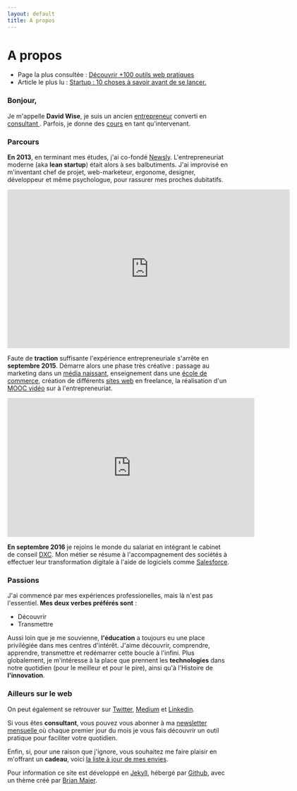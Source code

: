 ```yaml
---
layout: default
title: A propos
---
```


<div class="post">
	<h1 class="pageTitle">A propos</h1>

<ul>
      <li> Page la plus consultée : <a href="/outils">Découvrir +100 outils web pratiques</a></li>
      <li> Article le plus lu : <a href="https://medium.com/@dawise_/my-10-favorite-quotes-yet-3f8a4122336b"> Startup : 10 choses à savoir avant de se lancer.</a></li>
  </ul>

  <h3> Bonjour, </h3>
  <p> Je m'appelle <b>David Wise</b>, je suis un ancien <a href="/startups">entrepreneur</a> converti en <a href="https://www.dxc.technology/">consultant </a>. Parfois, je donne des <a href="/cours">cours</a> en tant qu'intervenant.</p> 

  <h3> Parcours</h3>
  <p> <b>En 2013</b>, en terminant mes études, j'ai co-fondé <a href="https://fr.petitsfrenchies.com/newsly-application-web-favoris-interview/">Newsly</a>. L'entrepreneuriat moderne (aka <b>lean startup</b>) était alors à ses balbutiments. J'ai improvisé en m'inventant chef de projet, web-marketeur, ergonome, designer, développeur et même psychologue, pour rassurer mes proches dubitatifs.</p> 

  <p><iframe src="https://player.vimeo.com/video/89918281" width="640" height="360" frameborder="0" webkitallowfullscreen mozallowfullscreen allowfullscreen></iframe></p>

  <p> Faute de <b>traction</b> suffisante l'expérience entrepreneuriale s'arrête en <b>septembre 2015</b>. Démarre alors une phase très créative : passage au marketing dans un <a href="https://www.brief.me/"> média naissant</a>, enseignement dans une <a href="http://www.emlv.fr/"> école de commerce</a>, création de différents <a href="/Portfolio">sites web</a> en freelance, la réalisation d'un <a href="https://www.udemy.com/startuptour/?couponCode=DAVIDWISE.FR">MOOC vidéo</a> sur à l'entrepreneuriat.</p>

  <p><iframe width="560" height="315" src="https://www.youtube.com/embed/WAj70jDQZF8" frameborder="0" allow="autoplay; encrypted-media" allowfullscreen></iframe></p>

  <p><b>En septembre 2016</b> je rejoins le monde du salariat en intégrant le cabinet de conseil <a href="https://www.dxc.technology/">DXC</a>. Mon métier se résume à l'accompagnement des sociétés à effectuer leur transformation digitale à l'aide de logiciels comme <a href="http://saleforce.com/">Salesforce</a>.

  <h3> Passions</h3>

  <p> J'ai commencé par mes expériences professionelles, mais là n'est pas l'essentiel.<b> Mes deux verbes préférés sont</b> : 
  <ul>
  <li>Découvrir</li> 
  <li>Transmettre</li>
  </ul> 
 
 <p> Aussi loin que je me souvienne, <b>l'éducation</b> a toujours eu une place privilégiée dans mes centres d'intérêt. J'aime découvrir, comprendre, apprendre, transmettre et redémarrer cette boucle à l'infini. Plus globalement, je m'intéresse à la place que prennent les <b>technologies</b> dans notre quotidien (pour le meilleur et pour le pire), ainsi qu'à l'Histoire de <b>l'innovation</b>.</p>

  <h3> Ailleurs sur le web</h3>
  
 <p>On peut également se retrouver sur <a href="https://twitter.com/dawise_">Twitter</a>, <a href="https://medium.com/@dawise_">Medium</a> et <a href="https://www.linkedin.com/in/davidwisefr/">Linkedin</a>.

<p>Si vous êtes <b>consultant</b>, vous pouvez vous abonner à ma <a href="https://www.subscribepage.com/lettreduconsultant">newsletter mensuelle </a> où chaque premier jour du mois je vous fais découvrir un outil pratique pour faciliter votre quotidien.</p> 

<p>Enfin, si, pour une raison que j'ignore, vous souhaitez me faire plaisir en m'offrant un <b>cadeau</b>, voici <a href="https://kit.com/dawise/la-liste-des-mes-envies"> la liste à jour de mes envies</a>.</p>

<p>Pour information ce site est développé en <a href="https://jekyllrb.com/">Jekyll</a>, hébergé par <a href="https://github.com/">Github</a>, avec un thème créé par <a href="http://brianmaierjr.com">Brian Maier</a>.</p>
